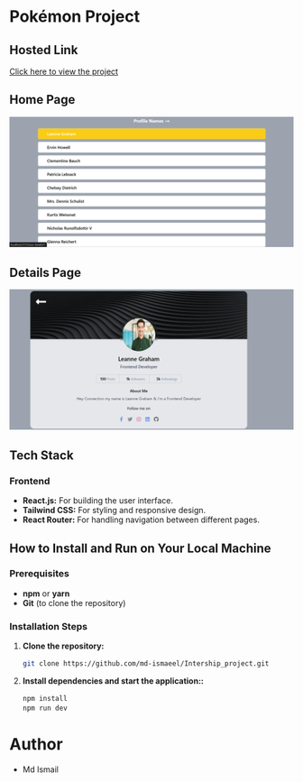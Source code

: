 # Pokémon Project

## Hosted Link

[Click here to view the project](https://flurnpokedexreact.netlify.app/)

## Home Page

![Home Page](./public//Screenshot%202024-11-19%20131039.png)

## Details Page

![Login Page](./public/Screenshot%202024-11-19%20131058.png)

## Tech Stack

### Frontend

- **React.js:** For building the user interface.
- **Tailwind CSS:** For styling and responsive design.
- **React Router:** For handling navigation between different pages.

## How to Install and Run on Your Local Machine

### Prerequisites

- **npm** or **yarn**
- **Git** (to clone the repository)

### Installation Steps

1. **Clone the repository:**

   ```bash
   git clone https://github.com/md-ismaeel/Intership_project.git

   ```

2. **Install dependencies and start the application::**

   ```bash
   npm install
   npm run dev

   ```

# Author

- Md Ismail
